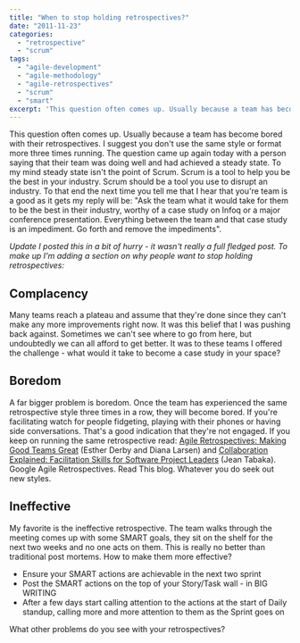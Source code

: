 ```yaml
---
title: "When to stop holding retrospectives?"
date: "2011-11-23"
categories: 
  - "retrospective"
  - "scrum"
tags: 
  - "agile-development"
  - "agile-methodology"
  - "agile-retrospectives"
  - "scrum"
  - "smart"
excerpt: 'This question often comes up. Usually because a team has become bored with their'
---
```


This question often comes up. Usually because a team has become bored with their retrospectives. I suggest you don't use the same style or format more three times running. The question came up again today with a person saying that their team was doing well and had achieved a steady state. To my mind steady state isn't the point of Scrum. Scrum is a tool to help you be the best in your industry. Scrum should be a tool you use to disrupt an industry. To that end the next time you tell me that I hear that you're team is a good as it gets my reply will be: "Ask the team what it would take for them to be the best in their industry, worthy of a case study on Infoq or a major conference presentation. Everything between the team and that case study is an impediment. Go forth and remove the impediments".

_Update I posted this in a bit of hurry - it wasn't really a full fledged post. To make up I'm adding a section on why people want to stop holding retrospectives:_

## Complacency

Many teams reach a plateau and assume that they're done since they can't make any more improvements right now. It was this belief that I was pushing back against. Sometimes we can't see where to go from here, but undoubtedly we can all afford to get better. It was to these teams I offered the challenge - what would it take to become a case study in your space?

## Boredom

A far bigger problem is boredom. Once the team has experienced the same retrospective style three times in a row, they will become bored. If you're facilitating watch for people fidgeting, playing with their phones or having side conversations. That's a good indication that they're not engaged. If you keep on running the same retrospective read: [Agile Retrospectives: Making Good Teams Great](https://pragprog.com/titles/dlret/agile-retrospectives/) (Esther Derby and Diana Larsen) and [Collaboration Explained: Facilitation Skills for Software Project Leaders](https://www.amazon.com/Collaboration-Explained-Facilitation-Software-Project/dp/0321268776/&tag=notesfromatoo-20) (Jean Tabaka). Google Agile Retrospectives. Read This blog. Whatever you do seek out new styles.

## Ineffective

My favorite is the ineffective retrospective. The team walks through the meeting comes up with some SMART goals, they sit on the shelf for the next two weeks and no one acts on them. This is really no better than traditional post mortems. How to make them more effective?

- Ensure your SMART actions are achievable in the next two sprint
- Post the SMART actions on the top of your Story/Task wall - in BIG WRITING
- After a few days start calling attention to the actions at the start of Daily standup, calling more and more attention to them as the Sprint goes on

What other problems do you see with your retrospectives?
